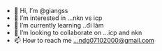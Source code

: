 - 👋 Hi, I’m @giangss
- 👀 I’m interested in ...nkn vs icp
- 🌱 I’m currently learning ..đi làm
- 💞️ I’m looking to collaborate on ...icp and nkn
- 📫 How to reach me ...ndg07102000@gmail.com

<!---
giangss/giangss is a ✨ special ✨ repository because its `README.md` (this file) appears on your GitHub profile.
You can click the Preview link to take a look at your changes.
--->
